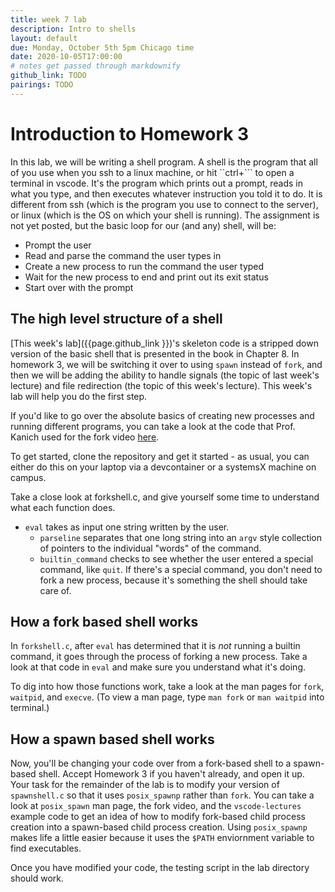 ```yaml
---
title: week 7 lab
description: Intro to shells
layout: default
due: Monday, October 5th 5pm Chicago time
date: 2020-10-05T17:00:00
# notes get passed through markdownify
github_link: TODO
pairings: TODO
---
```


# Introduction to Homework 3

In this lab, we will be writing a shell program.  A shell is the program
that all of you use when you ssh to a linux machine, or hit ``ctrl+```
to open a terminal in vscode.
It's the program which prints out a prompt, reads in what you type, and
then executes whatever instruction you told it to do.  It is different
from ssh (which is the program you use to connect to the server), or
linux (which is the OS on which your shell is running). The assignment
is not yet posted, but the basic loop for our (and any) shell, will be:

* Prompt the user
* Read and parse the command the user types in
* Create a new process to run the command the user typed
* Wait for the new process to end and print out its exit status
* Start over with the prompt


## The high level structure of a shell

[This week's lab]({{page.github_link }})'s skeleton code is a stripped down version of the basic
shell that is presented in the book in Chapter 8. In homework 3, we will be switching it over to
using `spawn` instead of `fork`, and then we will be adding the ability to handle signals (the topic
of last week's lecture) and file redirection (the topic of this week's lecture). This week's lab
will help you do the first step.

If you'd like to go over the absolute basics of creating new processes and running different
programs, you can take a look at the code that Prof. Kanich used for the fork video
[here](https://github.com/csatuic/vscode-lectures/tree/master/lecture7).

To get started, clone the repository and get it started - as usual, you can either do this on your
laptop via a devcontainer or a systemsX machine on campus.

Take a close look at forkshell.c, and give yourself some time to understand what each function does.

* `eval` takes as input one string written by the user.
    * `parseline` separates that one long string into an `argv` style collection of pointers to the
      individual "words" of the command.
    * `builtin_command` checks to see whether the user entered a special command, like `quit`. If
      there's a special command, you don't need to fork a new process, because it's something the
      shell should take care of.

## How a fork based shell works

In `forkshell.c`, after `eval` has determined that it is _not_ running a builtin command, it goes
through the process of forking a new process. Take a look at that code in `eval` and make sure you
understand what it's doing.

To dig into how those functions work, take a look at the man pages for `fork`, `waitpid`, and
`execve`. (To view a man page, type `man fork` or `man waitpid` into terminal.)

## How a spawn based shell works

Now, you'll be changing your code over from a fork-based shell to a spawn-based shell. Accept
Homework 3 if you haven't already, and open it up. Your task for the remainder of the lab is to
modify your version of `spawnshell.c` so that it uses `posix_spawnp` rather than `fork`. You can take
a look at `posix_spawn` man page, the fork video, and the `vscode-lectures` example code to get an
idea of how to modify fork-based child process creation into a spawn-based child process creation.
Using `posix_spawnp` makes life a little easier because it uses the `$PATH` enviornment variable to
find executables.

Once you have modified your code, the testing script in the lab directory should work.